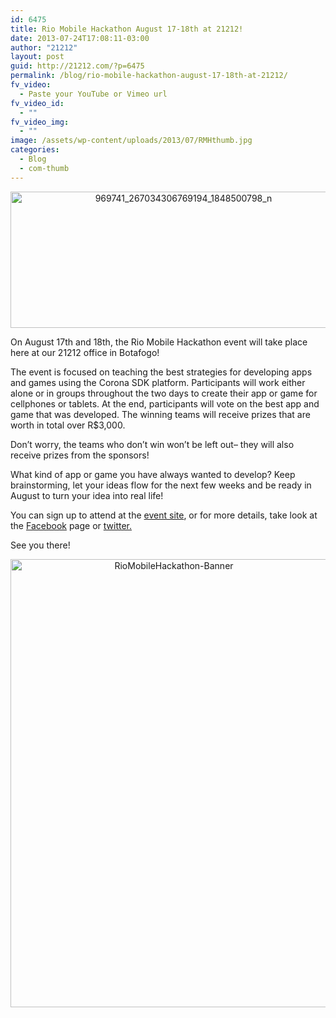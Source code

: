 ```yaml
---
id: 6475
title: Rio Mobile Hackathon August 17-18th at 21212!
date: 2013-07-24T17:08:11-03:00
author: "21212"
layout: post
guid: http://21212.com/?p=6475
permalink: /blog/rio-mobile-hackathon-august-17-18th-at-21212/
fv_video:
  - Paste your YouTube or Vimeo url
fv_video_id:
  - ""
fv_video_img:
  - ""
image: /assets/wp-content/uploads/2013/07/RMHthumb.jpg
categories:
  - Blog
  - com-thumb
---
```

<p style="text-align: center;">
  <a href="http://21212.com/assets/wp-content/uploads/2013/07/969741_267034306769194_1848500798_n.png"><img class=" wp-image-6482 aligncenter" alt="969741_267034306769194_1848500798_n" src="{{ site.url }}/assets/wp-content/uploads/2013/07/969741_267034306769194_1848500798_n.png" width="538" height="218" srcset="{{ site.url }}/assets/wp-content/uploads/2013/07/969741_267034306769194_1848500798_n.png 960w, {{ site.url }}/assets/wp-content/uploads/2013/07/969741_267034306769194_1848500798_n-300x121.png 300w" sizes="(max-width: 538px) 100vw, 538px" /></a>
</p>

On August 17th and 18th, the Rio Mobile Hackathon event will take place here at our 21212 office in Botafogo!

The event is focused on teaching the best strategies for developing apps and games using the Corona SDK platform. Participants will work either alone or in groups throughout the two days to create their app or game for cellphones or tablets. At the end, participants will vote on the best app and game that was developed. The winning teams will receive prizes that are worth in total over R$3,000.

Don&#8217;t worry, the teams who don&#8217;t win won&#8217;t be left out&#8211; they will also receive prizes from the sponsors!

What kind of app or game you have always wanted to develop? Keep brainstorming, let your ideas flow for the next few weeks and be ready in August to turn your idea into real life!

You can sign up to attend at the [event site](http://www.riomobilehackathon.com/), or for more details, take look at the [Facebook](https://www.facebook.com/RioMobileHackathon) page or [twitter.](https://twitter.com/RioMobileHack)

See you there!

<p style="text-align: center;">
  <a href="http://21212.com/assets/wp-content/uploads/2013/07/RioMobileHackathon-Banner.png"><img class=" wp-image-6477 aligncenter" alt="RioMobileHackathon-Banner" src="{{ site.url }}/assets/wp-content/uploads/2013/07/RioMobileHackathon-Banner-724x1024.png" width="507" height="717" srcset="{{ site.url }}/assets/wp-content/uploads/2013/07/RioMobileHackathon-Banner-724x1024.png 724w, {{ site.url }}/assets/wp-content/uploads/2013/07/RioMobileHackathon-Banner-212x300.png 212w, {{ site.url }}/assets/wp-content/uploads/2013/07/RioMobileHackathon-Banner.png 827w" sizes="(max-width: 507px) 100vw, 507px" /></a>
</p>